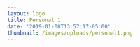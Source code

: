 ```yaml
---
layout: logo
title: Personal 1
date: '2019-01-08T13:57:17-05:00'
thumbnail: /images/uploads/personal1.png
---
```


